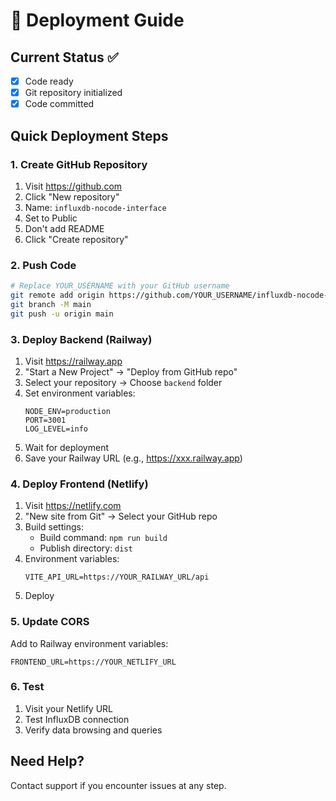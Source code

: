 # 🚀 Deployment Guide

## Current Status ✅
- [x] Code ready
- [x] Git repository initialized
- [x] Code committed

## Quick Deployment Steps

### 1. Create GitHub Repository
1. Visit https://github.com
2. Click "New repository"
3. Name: `influxdb-nocode-interface`
4. Set to Public
5. Don't add README
6. Click "Create repository"

### 2. Push Code
```bash
# Replace YOUR_USERNAME with your GitHub username
git remote add origin https://github.com/YOUR_USERNAME/influxdb-nocode-interface.git
git branch -M main
git push -u origin main
```

### 3. Deploy Backend (Railway)
1. Visit https://railway.app
2. "Start a New Project" → "Deploy from GitHub repo"
3. Select your repository → Choose `backend` folder
4. Set environment variables:
   ```
   NODE_ENV=production
   PORT=3001
   LOG_LEVEL=info
   ```
5. Wait for deployment
6. Save your Railway URL (e.g., https://xxx.railway.app)

### 4. Deploy Frontend (Netlify)
1. Visit https://netlify.com
2. "New site from Git" → Select your GitHub repo
3. Build settings:
   - Build command: `npm run build`
   - Publish directory: `dist`
4. Environment variables:
   ```
   VITE_API_URL=https://YOUR_RAILWAY_URL/api
   ```
5. Deploy

### 5. Update CORS
Add to Railway environment variables:
```
FRONTEND_URL=https://YOUR_NETLIFY_URL
```

### 6. Test
1. Visit your Netlify URL
2. Test InfluxDB connection
3. Verify data browsing and queries

## Need Help?
Contact support if you encounter issues at any step.